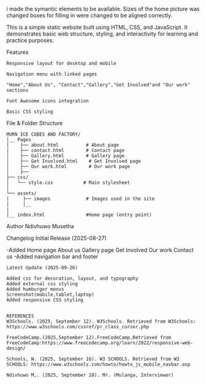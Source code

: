 i made the symantic elements to be available.
Sizes of the home picture was changed
boxes for filling in were changed to be aligned correctly.

This is a simple static website built using HTML, CSS, and JavaScript.
It demonstrates basic web structure, styling, and interactivity for learning and practice purposes.

Features

    Responsive layout for desktop and mobile

    Navigation menu with linked pages

    "Home","About Us", "Contact","Gallery","Get Involved"and "Our work" sections

    Font Awesome icons integration

    Basic CSS styling


File & Folder Structure

    MURN ICE CUBES AND FACTORY/
    │__ Pages  
    |    ├── about.html          # About page  
    |    ├── contact.html        # Contact page  
    |    ├── Gallery.html        # Gallery page
    │    ├── Get Involved.html    # Get Involved page
    │    ├── Our work.html        # Our work page
    │    ├── 
    ├── css/
    │   └── style.css           # Main stylesheet   
    │
    └── assets/
    |     ├── images             # Images used in the site  
    |     |__ 
    |
    |__ index.html               #Home page (entry point)




Author
Ndivhuwo Musetha

Changelog
     Initial Release (2025-08-27)
   
   -Added Home page
    About us
    Gallery page
    Get Involved
    Our work
    Contact us
   -Added navigation bar and footer
               
    

    Latest Update (2025-09-26)

    Added css for decoration, layout, and typography
    Added external css styling
    Added humburger menus
    Screenshot(mobile,tablet,laptop)
    Added responsive CSS styling


    REFERENCES
    W3Schools. (2025, September 12). W3Schools. Retrieved from W3Schools: https://www.w3schools.com/cssref/pr_class_cursor.php

    FreeCodeCamp.(2025,September 12).FreeCodeCamp.Retrieved from FreeCodeCamp:https://www.freecodecamp.org/learn/2022/responsive-web-design/

    Schools, W. (2025, September 16). W3 SCHOOLS. Retrieved from W3 SCHOOLS: https://www.w3schools.com/howto/howto_js_mobile_navbar.asp

    Ndivhuwo M,. (2025, September 18). Mr. (Mulanga, Interviewer)

            